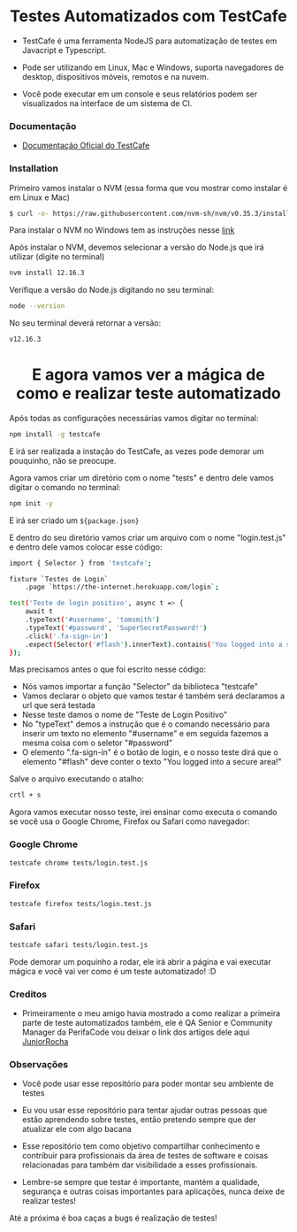 <h1 align="center">Testes Automatizados com TestCafe</h1>

- TestCafe é uma ferramenta NodeJS para automatização de testes em Javacript e Typescript.
  
- Pode ser utilizando em Linux, Mac e Windows, suporta navegadores de desktop, dispositivos móveis, remotos e na nuvem.

- Você pode executar em um console e seus relatórios podem ser visualizados na interface de um sistema de CI.

### Documentação
- [Documentação Oficial do TestCafe](https://devexpress.github.io/testcafe/documentation/getting-started/)

### Installation
 
Primeiro vamos instalar o NVM (essa forma que vou mostrar como instalar é em Linux e Mac)

```sh
$ curl -o- https://raw.githubusercontent.com/nvm-sh/nvm/v0.35.3/install.sh | bash
```
Para instalar o NVM no Windows tem as instruções nesse [link](https://github.com/coreybutler/nvm-windows) 

Após instalar o NVM, devemos selecionar a versão do Node.js que irá utilizar (digite no terminal)

```sh
nvm install 12.16.3
```
Verifique a versão do Node.js digitando no seu terminal:

```sh
node --version
```
No seu terminal deverá retornar a versão:

```sh
v12.16.3
```

<h1 align="center">E agora vamos ver a mágica de como e realizar teste automatizado</h1>

Após todas as configurações necessárias vamos digitar no terminal:

```sh
npm install -g testcafe
```
E irá ser realizada a instação do TestCafe, as vezes pode demorar um pouquinho, não se preocupe.

Agora vamos criar um diretório com o nome "tests" e dentro dele vamos digitar o comando no terminal:

```sh
npm init -y
```
E irá ser criado um `${package.json}`

E dentro do seu diretório vamos criar um arquivo com o nome "login.test.js" e dentro dele vamos colocar esse código:

```sh
import { Selector } from 'testcafe';

fixture `Testes de Login`
    .page `https://the-internet.herokuapp.com/login`;

test('Teste de login positivo', async t => {
    await t
    .typeText('#username', 'tomsmith')
    .typeText('#password', 'SuperSecretPassword!')
    .click('.fa-sign-in')
    .expect(Selector('#flash').innerText).contains('You logged into a secure area!');
});
```

Mas precisamos antes o que foi escrito nesse código:

- Nós vamos importar a função "Selector" da biblioteca "testcafe"
- Vamos declarar o objeto que vamos testar é também será declaramos a url que será testada
- Nesse teste damos o nome de "Teste de Login Positivo"
- No "typeText" demos a instrução que é o comando necessário para inserir um texto no elemento "#username" e em seguida fazemos a mesma coisa com o seletor "#password"
- O elemento ".fa-sign-in" é o botão de login, e o nosso teste dirá que o elemento "#flash" deve conter o texto "You logged into a secure area!"

Salve o arquivo executando o atalho:

```sh
crtl + s
```
Agora vamos executar nosso teste, irei ensinar como executa o comando se você usa o Google Chrome, Firefox ou Safari como navegador:

### Google Chrome 

```sh
testcafe chrome tests/login.test.js
```
### Firefox 

```sh
testcafe firefox tests/login.test.js
```
### Safari

```sh
testcafe safari tests/login.test.js
```
Pode demorar um poquinho a rodar, ele irá abrir a página e vai executar mágica e você vai ver como é um teste automatizado! :D

### Creditos 

- Primeiramente o meu amigo havia mostrado a como realizar a primeira parte de teste automatizados também, ele é QA Senior e Community Manager da PerifaCode vou deixar o link dos artigos dele aqui [JuniorRocha](https://jrocha.dev/)

### Observações

- Você pode usar esse repositório para poder montar seu ambiente de testes
- Eu vou usar esse repositório para tentar ajudar outras pessoas que estão aprendendo sobre testes, então pretendo sempre que der atualizar ele com algo bacana

- Esse repositório tem como objetivo compartilhar conhecimento e contribuir para profissionais da área de testes de software e coisas relacionadas para também dar visibilidade a esses profissionais.
- Lembre-se sempre que testar é importante, mantém a qualidade, segurança e outras coisas importantes para aplicações, nunca deixe de realizar testes!

Até a próxima é boa caças a bugs é realização de testes!

